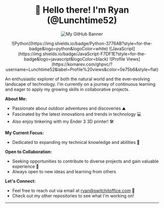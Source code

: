 <h1 align="center">👋 Hello there! I'm Ryan (@Lunchtime52)</h1>

<p align="center">
  <img src="banner.png" alt="My GitHub Banner">
</p>

<p align="center">
  ![Python](https://img.shields.io/badge/Python-3776AB?style=for-the-badge&logo=python&logoColor=white)
  ![JavaScript](https://img.shields.io/badge/JavaScript-F7DF1E?style=for-the-badge&logo=javascript&logoColor=black)
  ![Profile Views](https://komarev.com/ghpvc/?username=Lunchtime52&label=Profile%20views&color=0e75b6&style=flat)
</p>

An enthusiastic explorer of both the natural world and the ever-evolving landscape of technology. I'm currently on a journey of continuous learning and eager to apply my growing skills in collaborative projects.

**About Me:**

* Passionate about outdoor adventures and discoveries ⛰️
* Fascinated by the latest innovations and trends in technology 💻
* Also enjoy tinkering with my Ender 3 3D printer! 🛠️

**My Current Focus:**

* Dedicated to expanding my technical knowledge and abilities 🌱

**Open to Collaboration:**

* Seeking opportunities to contribute to diverse projects and gain valuable experience 🤝
* Always open to new ideas and learning from others

**Let's Connect:**

* Feel free to reach out via email at ryan@switchitoffice.com 📧
* Check out my other repositories to see what I'm working on!

---
